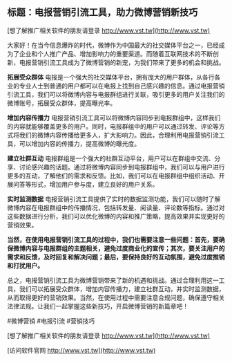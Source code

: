 ## **标题：电报营销引流工具，助力微博营销新技巧**

[想了解推广相关软件的朋友请登录 http://www.vst.tw](http://www.vst.tw)

大家好！在当今信息爆炸的时代，微博作为中国最大的社交媒体平台之一，已经成为了企业和个人推广产品、增加影响力的重要渠道。而随着互联网技术的不断创新，电报营销引流工具成为了微博营销的新宠，为我们带来了更多的机会和挑战。

**拓展受众群体**
电报是一个强大的社交媒体平台，拥有庞大的用户群体，从各行各业的专业人士到普通的用户都可以在电报上找到自己感兴趣的信息。通过电报营销引流工具，我们可以将微博内容与电报群组进行关联，吸引更多的用户关注我们的微博账号，拓展受众群体，提高曝光率。

**增加内容传播力**
电报营销引流工具可以将微博内容同步到电报群组中，这样我们的内容就能够覆盖更多的用户。同时，电报群组中的用户可以通过转发、评论等方式将我们的微博内容传播给更多人，扩大影响力。因此，合理利用电报营销引流工具，可以增加内容的传播力，提高微博的曝光度。

**建立社群互动**
电报群组是一个强大的社群互动平台，用户可以在群组中交流、分享、讨论感兴趣的话题。通过将微博内容同步到电报群组中，我们可以与用户进行更多的互动，了解他们的需求和反馈。比如，我们可以在电报群组中组织活动、开展问答等形式，增加用户参与度，建立良好的用户关系。

**实时监测数据**
电报营销引流工具提供了实时的数据监测功能，我们可以随时了解微博内容在电报群组中的传播情况，包括转发量、阅读量、评论数等指标。通过对这些数据进行分析，我们可以优化微博的内容和推广策略，提高效果并实现更好的营销效果。

**当然，在使用电报营销引流工具的过程中，我们也需要注意一些问题：首先，要确保微博内容与电报群组的主题相关，避免过度商业化的宣传；其次，要关注用户的需求和反馈，及时回复和解决问题；最后，要保持良好的互动氛围，避免过度推销和打扰用户。**

总之，电报营销引流工具为微博营销带来了新的机遇和挑战。通过合理利用这一工具，我们可以拓展受众群体，增加内容传播力，建立社群互动，并实时监测数据，从而取得更好的营销效果。当然，在使用过程中需要注意合规问题，确保遵守相关法律法规。让我们一起掌握这些新技巧，开启微博营销的新篇章吧！

#微博营销 #电报引流 #营销技巧

[想了解推广相关软件的朋友请登录 http://www.vst.tw](http://www.vst.tw)


[访问软件官网 http://www.vst.tw](http://www.vst.tw)
